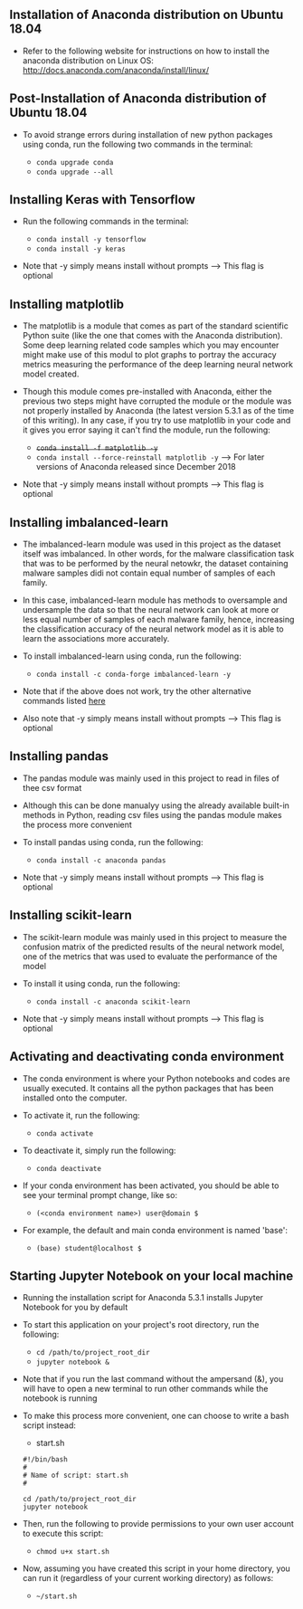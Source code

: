 ## Installation of Anaconda distribution on Ubuntu 18.04

* Refer to the following website for instructions on how to install the anaconda distribution on Linux OS: http://docs.anaconda.com/anaconda/install/linux/

## Post-Installation of Anaconda distribution of Ubuntu 18.04

* To avoid strange errors during installation of new python packages using conda, run the following two commands in the terminal:

	* `conda upgrade conda`
	* `conda upgrade --all`

## Installing Keras with Tensorflow

* Run the following commands in the terminal:

	* `conda install -y tensorflow`
	* `conda install -y keras`

* Note that -y simply means install without prompts --> This flag is optional

## Installing matplotlib

* The matplotlib is a module that comes as part of the standard scientific Python suite (like the one that comes with the Anaconda distribution). Some deep learning related code samples which you may encounter might make use of this modul to plot graphs to portray the accuracy metrics measuring the performance of the deep learning neural network model created.

* Though this module comes pre-installed with Anaconda, either the previous two steps might have corrupted the module or the module was not properly installed by Anaconda (the latest version 5.3.1 as of the time of this writing). In any case, if you try to use matplotlib in your code and it gives you error saying it can't find the module, run the following:

	* ~~`conda install -f matplotlib -y`~~
	* `conda install --force-reinstall matplotlib -y` --> For later versions of Anaconda released since December 2018

* Note that -y simply means install without prompts --> This flag is optional

## Installing imbalanced-learn

* The imbalanced-learn module was used in this project as the dataset itself was imbalanced. In other words, for the malware classification task that was to be performed by the neural netowkr, the dataset containing malware samples didi not contain equal number of samples of each family.

* In this case, imbalanced-learn module has methods to oversample and undersample the data so that the neural network can look at more or less equal number of samples of each malware family, hence, increasing the classification accuracy of the neural network model as it is able to learn the associations more accurately.

* To install imbalanced-learn using conda, run the following:

	* `conda install -c conda-forge imbalanced-learn -y`

* Note that if the above does not work, try the other alternative commands listed [here](https://anaconda.org/conda-forge/imbalanced-learn/)

* Also note that -y simply means install without prompts --> This flag is optional

## Installing pandas

* The pandas module was mainly used in this project to read in files of thee csv format

* Although this can be done manualyy using the already available built-in methods in Python, reading csv files using the pandas module makes the process more convenient

* To install pandas using conda, run the following:

	* `conda install -c anaconda pandas`

* Note that -y simply means install without prompts --> This flag is optional

## Installing scikit-learn

* The scikit-learn module was mainly used in this project to measure the confusion matrix of the predicted results of the neural network model, one of the metrics that was used to evaluate the performance of the model

* To install it using conda, run the following:

	* `conda install -c anaconda scikit-learn`

* Note that -y simply means install without prompts --> This flag is optional

## Activating and deactivating conda environment

* The conda environment is where your Python notebooks and codes are usually executed. It contains all the python packages that has been installed onto the computer.

* To activate it, run the following:

	* `conda activate`

* To deactivate it, simply run the following:
	
	* `conda deactivate`

* If your conda environment has been activated, you should be able to see your terminal prompt change, like so:
	
	* `(<conda environment name>) user@domain $`

* For example, the default and main conda environment is named 'base':
	
	* `(base) student@localhost $`

## Starting Jupyter Notebook on your local machine

* Running the installation script for Anaconda 5.3.1 installs Jupyter Notebook for you by default

* To start this application on your project's root directory, run the following:

	* `cd /path/to/project_root_dir`
	* `jupyter notebook &`

* Note that if you run the last command without the ampersand (&), you will have to open a new terminal to run other commands while the notebook is running

* To make this process more convenient, one can choose to write a bash script instead:

	* start.sh
	
	```shell
	#!/bin/bash
	#
	# Name of script: start.sh
	#
	
	cd /path/to/project_root_dir
	jupyter notebook
	```

* Then, run the following to provide permissions to your own user account to execute this script:

	* `chmod u+x start.sh`

* Now, assuming you have created this script in your home directory, you can run it (regardless of your current working directory) as follows:

	* `~/start.sh`
